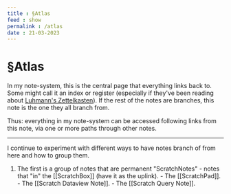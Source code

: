 ```yaml
---
title : §Atlas
feed : show
permalink : /atlas
date : 21-03-2023
---
```

# §Atlas

In my note-system, this is the central page that everything links back to. Some might call it an index or register (especially if they've been reading about [Luhmann's Zettelkasten](https://en.wikipedia.org/wiki/Zettelkasten)). If the rest of the notes are branches, this note is the one they all branch from.

Thus: everything in my note-system can be accessed following links from this note, via one or more paths through other notes.

---
I continue to experiment with different ways to have notes branch of from here and how to group them.

1. The first is a group of notes that are permanent "ScratchNotes" - notes that "in" the [[ScratchBox]] (have it as the uplink).
		- The [[ScratchPad]].
		- The [[Scratch Dataview Note]].
		- The [[Scratch Query Note]].


<!--
2. The rest are various groupings of other notes by interest or other grouping from which it makes sense to have them branch off from the Atlas note. These can fluctuate depending on what I'm using the most or current thoughts organisation.
		- I call these notes [[AtlasNotes]]. In some cases they are very similar to [Nick Milo's "Maps Of Content"](https://notes.linkingyourthinking.com/Cards/MOCs+Overview) (I don't want to just start using his term without deeper consideration but I'm not sure my AtlasNotes aren't conceptually quite similar to Maps of Content at least in some ways.)
-->
